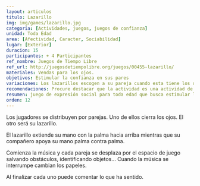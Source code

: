 ```yaml
---
layout: articulos
titulo: Lazarillo
img: img/games/lazarillo.jpg
categoria: [Actividades, juegos, juegos de confianza]
unidad: Toda Edad
area: [Afectividad, Caracter, Sociabilidad]
lugar: [Exterior]
duracion: 15
participantes: + 4 Participantes
ref_nombre: Juegos de Tiempo Libre
ref_url: http://juegosdetiempolibre.org/juegos/00455-lazarillo/
materiales: Vendas para los ojos.
objetivos: Estimular la confianza en sus pares
variaciones: Los lazarillos escogen a su pareja cuando esta tiene los ojos vendados de forma que no sabe por quien es conducido.
recomendaciones: Procure destacar que la actividad es una actividad de confianza y que la misma es difícil de conquistar y recuperar.
resumen: juego de expresión social para toda edad que busca estimular la confianza en los pares
orden: 12
---
```

<p>Los jugadores se distribuyen por parejas. Uno de ellos cierra los ojos. El otro será su lazarillo.</p>
<p>El lazarillo extiende su mano con la palma hacia arriba mientras que su compañero apoya su mano palma contra palma.</p>
<p>Comienza la música y cada pareja se desplaza por el espacio de juego salvando obstáculos, identificando objetos… Cuando la música se interrumpe cambian los papeles.</p>
<p>Al finalizar cada uno puede comentar lo que ha sentido.</p>